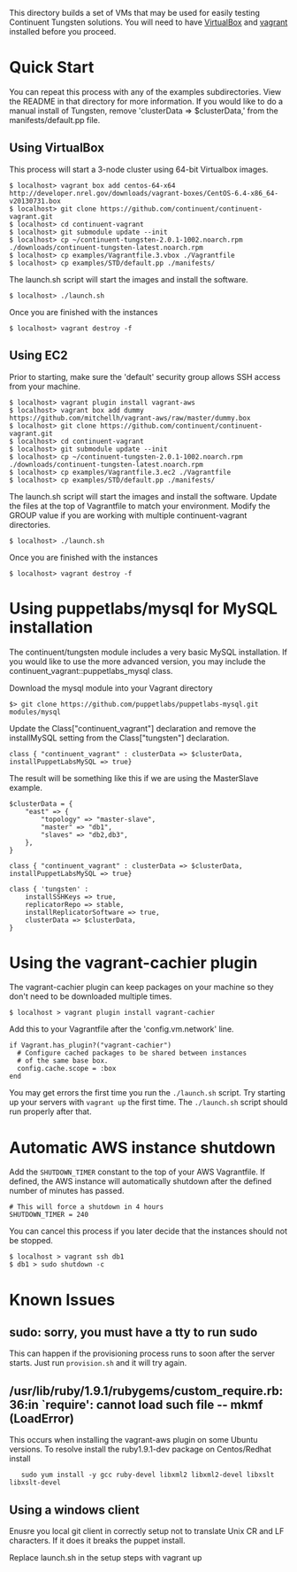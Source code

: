 This directory builds a set of VMs that may be used for easily testing Continuent Tungsten solutions. You will need to have [VirtualBox](https://www.virtualbox.org/) and [vagrant](http://www.vagrantup.com/) installed before you proceed.

# Quick Start

You can repeat this process with any of the examples subdirectories. View the README in that directory for more information. If you would like to do a manual install of Tungsten, remove 'clusterData => $clusterData,' from the manifests/default.pp file.

## Using VirtualBox

This process will start a 3-node cluster using 64-bit Virtualbox images.

    $ localhost> vagrant box add centos-64-x64 http://developer.nrel.gov/downloads/vagrant-boxes/CentOS-6.4-x86_64-v20130731.box
    $ localhost> git clone https://github.com/continuent/continuent-vagrant.git
    $ localhost> cd continuent-vagrant
    $ localhost> git submodule update --init
    $ localhost> cp ~/continuent-tungsten-2.0.1-1002.noarch.rpm ./downloads/continuent-tungsten-latest.noarch.rpm
    $ localhost> cp examples/Vagrantfile.3.vbox ./Vagrantfile
    $ localhost> cp examples/STD/default.pp ./manifests/
    
The launch.sh script will start the images and install the software.
    
    $ localhost> ./launch.sh

Once you are finished with the instances

    $ localhost> vagrant destroy -f
    
## Using EC2

Prior to starting, make sure the 'default' security group allows SSH access from your machine.

    $ localhost> vagrant plugin install vagrant-aws  
    $ localhost> vagrant box add dummy https://github.com/mitchellh/vagrant-aws/raw/master/dummy.box
    $ localhost> git clone https://github.com/continuent/continuent-vagrant.git
    $ localhost> cd continuent-vagrant
    $ localhost> git submodule update --init
    $ localhost> cp ~/continuent-tungsten-2.0.1-1002.noarch.rpm ./downloads/continuent-tungsten-latest.noarch.rpm
    $ localhost> cp examples/Vagrantfile.3.ec2 ./Vagrantfile
    $ localhost> cp examples/STD/default.pp ./manifests/
    
The launch.sh script will start the images and install the software. Update the files at the top of Vagrantfile to match your environment. Modify the GROUP value if you are working with multiple continuent-vagrant directories.

    $ localhost> ./launch.sh

Once you are finished with the instances

    $ localhost> vagrant destroy -f

# Using puppetlabs/mysql for MySQL installation

The continuent/tungsten module includes a very basic MySQL installation. If you would like to use the more advanced version, you may include the continuent\_vagrant::puppetlabs\_mysql class.

Download the mysql module into your Vagrant directory

    $> git clone https://github.com/puppetlabs/puppetlabs-mysql.git modules/mysql
    
Update the Class["continuent_vagrant"] declaration and remove the installMySQL setting from the Class["tungsten"] declaration.

    class { "continuent_vagrant" : clusterData => $clusterData, installPuppetLabsMySQL => true}
    
The result will be something like this if we are using the MasterSlave example.

    $clusterData = {
    	"east" => {
    		"topology" => "master-slave",
    		"master" => "db1",
    		"slaves" => "db2,db3",
    	},
    }
    
    class { "continuent_vagrant" : clusterData => $clusterData, installPuppetLabsMySQL => true}

    class { 'tungsten' :
    	installSSHKeys => true,
    	replicatorRepo => stable,
    	installReplicatorSoftware => true,
    	clusterData => $clusterData,
    }
    
# Using the vagrant-cachier plugin

The vagrant-cachier plugin can keep packages on your machine so they don't need to be downloaded multiple times.

    $ localhost > vagrant plugin install vagrant-cachier
    
Add this to your Vagrantfile after the 'config.vm.network' line.

    if Vagrant.has_plugin?("vagrant-cachier")
      # Configure cached packages to be shared between instances 
      # of the same base box.
      config.cache.scope = :box
    end
    
You may get errors the first time you run the `./launch.sh` script. Try starting up your servers with `vagrant up` the first time. The `./launch.sh` script should run properly after that.

# Automatic AWS instance shutdown

Add the `SHUTDOWN_TIMER` constant to the top of your AWS Vagrantfile. If defined, the AWS instance will automatically shutdown after the defined number of minutes has passed.

    # This will force a shutdown in 4 hours
    SHUTDOWN_TIMER = 240

You can cancel this process if you later decide that the instances should not be stopped.

    $ localhost > vagrant ssh db1
    $ db1 > sudo shutdown -c

# Known Issues

## sudo: sorry, you must have a tty to run sudo

This can happen if the provisioning process runs to soon after the server starts. Just run `provision.sh` and it will try again.

## /usr/lib/ruby/1.9.1/rubygems/custom_require.rb:36:in `require': cannot load such file -- mkmf (LoadError)

This occurs when installing the vagrant-aws plugin on some Ubuntu versions. To resolve install the ruby1.9.1-dev package
on Centos/Redhat install

       sudo yum install -y gcc ruby-devel libxml2 libxml2-devel libxslt libxslt-devel

## Using a windows client

Enusre you local git client in correctly setup not to translate Unix CR and LF characters. If it does it breaks the puppet install.

Replace launch.sh in the setup steps with vagrant up
